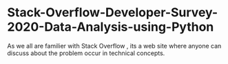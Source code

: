 # Stack-Overflow-Developer-Survey-2020-Data-Analysis-using-Python
As we all are familier with Stack Overflow , its a web site where anyone can discuss about the problem occur in technical concepts.
